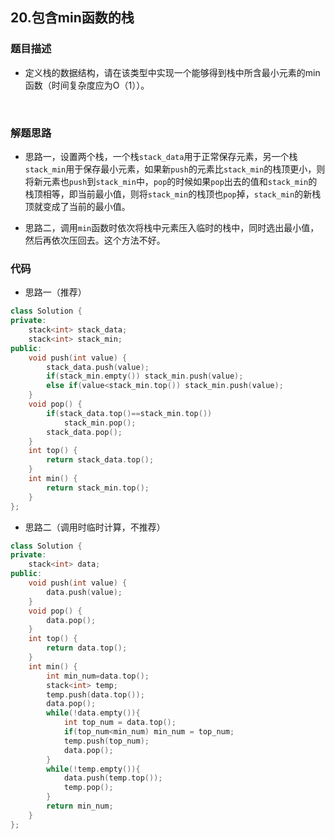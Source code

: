 ## 20.包含min函数的栈

### 题目描述  

- 定义栈的数据结构，请在该类型中实现一个能够得到栈中所含最小元素的min函数（时间复杂度应为O（1））。

  ​    


### 解题思路  

- 思路一，设置两个栈，一个栈`stack_data`用于正常保存元素，另一个栈`stack_min`用于保存最小元素，如果新`push`的元素比`stack_min`的栈顶更小，则将新元素也`push`到`stack_min`中，`pop`的时候如果`pop`出去的值和`stack_min`的栈顶相等，即当前最小值，则将`stack_min`的栈顶也`pop`掉，`stack_min`的新栈顶就变成了当前的最小值。

- 思路二，调用`min`函数时依次将栈中元素压入临时的栈中，同时选出最小值，然后再依次压回去。这个方法不好。





### 代码 

- 思路一（推荐）

```c++
class Solution {
private:
    stack<int> stack_data;
    stack<int> stack_min;
public:
    void push(int value) {
        stack_data.push(value);
        if(stack_min.empty()) stack_min.push(value);
        else if(value<stack_min.top()) stack_min.push(value);
    }
    void pop() {
        if(stack_data.top()==stack_min.top())
            stack_min.pop();
        stack_data.pop();
    }
    int top() {
        return stack_data.top();
    }
    int min() {
        return stack_min.top();
    }
};
```

- 思路二（调用时临时计算，不推荐）

```c++
class Solution {
private:
    stack<int> data;
public:
    void push(int value) {
        data.push(value);
    }
    void pop() {
        data.pop();
    }
    int top() {
        return data.top();
    }
    int min() {
        int min_num=data.top();
        stack<int> temp;
        temp.push(data.top());
        data.pop();
        while(!data.empty()){
            int top_num = data.top();
            if(top_num<min_num) min_num = top_num;
            temp.push(top_num);
            data.pop();
        }
        while(!temp.empty()){
            data.push(temp.top());
            temp.pop();
        }
        return min_num;
    }
};
```
